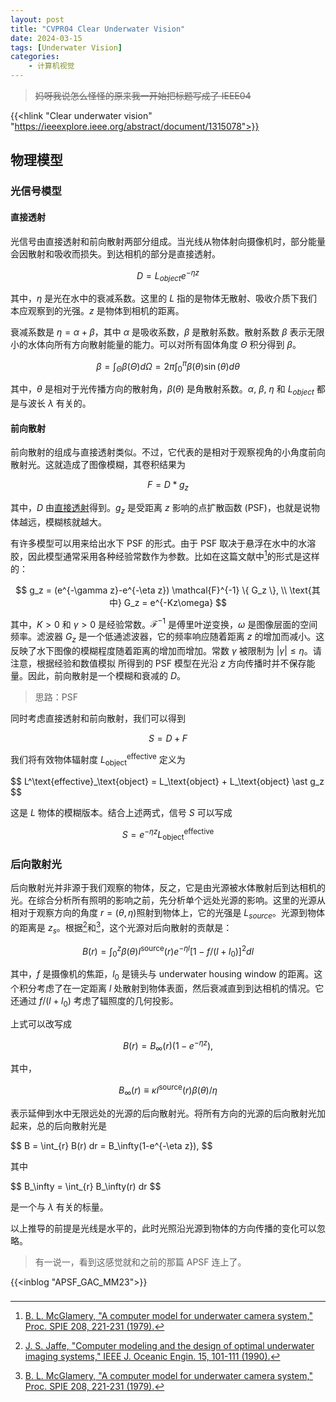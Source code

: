 ```yaml
---
layout: post
title: "CVPR04 Clear Underwater Vision"
date: 2024-03-15
tags: [Underwater Vision]
categories:
    - 计算机视觉
---
```


> ~~妈呀我说怎么怪怪的原来我一开始把标题写成了 IEEE04~~

{{<hlink "Clear underwater vision" "https://ieeexplore.ieee.org/abstract/document/1315078">}}

## 物理模型

### 光信号模型

#### 直接透射

光信号由直接透射和前向散射两部分组成。当光线从物体射向摄像机时，部分能量会因散射和吸收而损失。到达相机的部分是直接透射。

$$
D = L_{object}e^{-\eta z}
$$

其中，$\eta$ 是光在水中的衰减系数。这里的 $L$ 指的是物体无散射、吸收介质下我们本应观察到的光强。$z$ 是物体到相机的距离。

衰减系数是 $\eta = \alpha + \beta$，其中 $\alpha$ 是吸收系数，$\beta$ 是散射系数。散射系数 $\beta$ 表示无限小的水体向所有方向散射能量的能力。可以对所有固体角度 $\Theta$ 积分得到 $\beta$。

$$
\beta = \int_{\Theta} \beta(\Theta) d\Omega= 2\pi \int_{0}^{\pi} \beta(\theta) \sin(\theta) d\theta
$$

其中，$\theta$ 是相对于光传播方向的散射角，$\beta(\theta)$ 是角散射系数。$\alpha$, $\beta$, $\eta$ 和 $L_{object}$ 都是与波长 $\lambda$ 有关的。

#### 前向散射

前向散射的组成与直接透射类似。不过，它代表的是相对于观察视角的小角度前向散射光。这就造成了图像模糊，其卷积结果为

$$
F = D \ast g_z
$$

其中，$D$ 由[直接透射](#直接透射)得到。$g_z$ 是受距离 $z$ 影响的点扩散函数 (PSF)，也就是说物体越远，模糊核就越大。

有许多模型可以用来给出水下 PSF 的形式。由于 PSF 取决于悬浮在水中的水溶胶，因此模型通常采用各种经验常数作为参数。比如在这篇文献中[^1]的形式是这样的：

$$
g_z = (e^{-\gamma z}-e^{-\eta z}) \mathcal{F}^{-1} \{ G_z \}, \\
\text{其中} G_z = e^{-Kz\omega}
$$

其中，$K>0$ 和 $\gamma>0$ 是经验常数。$\mathcal{F}^{-1}$ 是傅里叶逆变换，$\omega$ 是图像层面的空间频率。滤波器 $G_z$ 是一个低通滤波器，它的频率响应随着距离 $z$ 的增加而减小。这反映了水下图像的模糊程度随着距离的增加而增加。常数 $\gamma$ 被限制为 $|\gamma| \le \eta$。请注意，根据经验和数值模拟 所得到的 PSF 模型在光沿 $z$ 方向传播时并不保存能量。因此，前向散射是一个模糊和衰减的 $D$。

> 思路：PSF

同时考虑直接透射和前向散射，我们可以得到

$$
S = D + F
$$

我们将有效物体辐射度 $L^\text{effective}_\text{object}$ 定义为

<div>$$
L^\text{effective}_\text{object} = L_\text{object} + L_\text{object} \ast g_z
$$</div>

这是 $L$ 物体的模糊版本。结合上述两式，信号 $S$ 可以写成

$$
S = e^{-\eta z}L^\text{effective}_\text{object}
$$

### 后向散射光

后向散射光并非源于我们观察的物体，反之，它是由光源被水体散射后到达相机的光。在综合分析所有照明的影响之前，先分析单个远处光源的影响。这里的光源从相对于观察方向的角度 $r=(\theta,\eta)$照射到物体上，它的光强是 $L_{source}$。光源到物体的距离是 $z_s$。根据[^2]和[^1]，这个光源对后向散射的贡献是：

$$
B(r) = \int_0^z \beta(\theta) I^\text{source}(r) e^{-\eta l} [1-f/(l+l_0)]^2 dl
$$

其中，$f$ 是摄像机的焦距，$l_0$ 是镜头与 underwater housing window 的距离。这个积分考虑了在一定距离 $l$ 处散射到物体表面，然后衰减直到到达相机的情况。它还通过 $f/(l+l_0)$ 考虑了辐照度的几何投影。

上式可以改写成

$$
B(r) = B_\infty(r)(1-e^{-\eta z}),
$$

其中，

$$
B_\infty(r) \equiv \kappa I^\text{source}(r) \beta(\theta)/\eta
$$

表示延伸到水中无限远处的光源的后向散射光。将所有方向的光源的后向散射光加起来，总的后向散射光是

<div>$$
B = \int_{r} B(r) dr = B_\infty(1-e^{-\eta z}),
$$</div>

其中

<div>$$
B_\infty = \int_{r} B_\infty(r) dr
$$</div>

是一个与 $\lambda$ 有关的标量。

以上推导的前提是光线是水平的，此时光照沿光源到物体的方向传播的变化可以忽略。

> 有一说一，看到这感觉就和之前的那篇 APSF 连上了。

{{<inblog "APSF_GAC_MM23">}}

###

[^1]: [B. L. McGlamery, "A computer model for underwater camera system," Proc. SPIE 208, 221-231 (1979).](https://www.spiedigitallibrary.org/conference-proceedings-of-spie/0208/0000/A-Computer-Model-For-Underwater-Camera-Systems/10.1117/12.958279.short)

[^2]: [J. S. Jaffe, "Computer modeling and the design of optimal underwater imaging systems," IEEE J. Oceanic Engin. 15, 101-111 (1990).](https://ieeexplore.ieee.org/abstract/document/100051)
